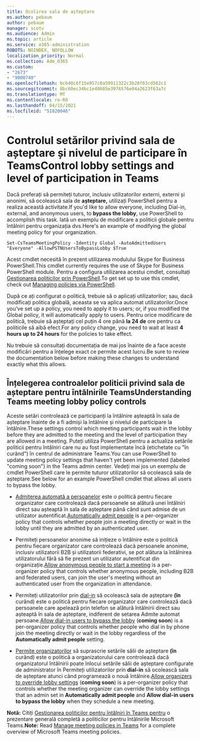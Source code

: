 ```yaml
---
title: Ocolirea sala de așteptare
ms.author: pebaum
author: pebaum
manager: scotv
ms.audience: Admin
ms.topic: article
ms.service: o365-administration
ROBOTS: NOINDEX, NOFOLLOW
localization_priority: Normal
ms.collection: Adm_O365
ms.custom:
- "2673"
- "9000740"
ms.openlocfilehash: bcb40c6f15e957c0a59911322c3b28f03cd562c1
ms.sourcegitcommit: 8bc60ec34bc1e40685e3976576e04a2623f63a7c
ms.translationtype: MT
ms.contentlocale: ro-RO
ms.lasthandoff: 04/15/2021
ms.locfileid: "51820046"
---
```

# <a name="control-lobby-settings-and-level-of-participation-in-teams"></a><span data-ttu-id="f5650-102">Controlul setărilor privind sala de așteptare și nivelul de participare în Teams</span><span class="sxs-lookup"><span data-stu-id="f5650-102">Control lobby settings and level of participation in Teams</span></span>

<span data-ttu-id="f5650-103">Dacă preferați să permiteți tuturor, inclusiv utilizatorilor externi, externi și anonimi, să ocolească sala de **așteptare,** utilizați PowerShell pentru a realiza această activitate.</span><span class="sxs-lookup"><span data-stu-id="f5650-103">If you'd like to allow everyone, including Dial-in, external, and anonymous users, to **bypass the lobby**, use PowerShell to accomplish this task.</span></span> <span data-ttu-id="f5650-104">Iată un exemplu de modificare a politicii globale pentru întâlniri pentru organizația dvs.</span><span class="sxs-lookup"><span data-stu-id="f5650-104">Here's an example of modifying the global meeting policy for your organization.</span></span>

`Set-CsTeamsMeetingPolicy -Identity Global -AutoAdmittedUsers "Everyone" -AllowPSTNUsersToBypassLobby $True`

<span data-ttu-id="f5650-105">Acest cmdlet necesită în prezent utilizarea modulului Skype for Business PowerShell.</span><span class="sxs-lookup"><span data-stu-id="f5650-105">This cmdlet currently requires the use of Skype for Business PowerShell module.</span></span> <span data-ttu-id="f5650-106">Pentru a configura utilizarea acestui cmdlet, consultați [Gestionarea politicilor prin PowerShell](https://docs.microsoft.com/microsoftteams/teams-powershell-overview#managing-policies-via-powershell).</span><span class="sxs-lookup"><span data-stu-id="f5650-106">To get set up to use this cmdlet, check out [Managing policies via PowerShell](https://docs.microsoft.com/microsoftteams/teams-powershell-overview#managing-policies-via-powershell).</span></span>

<span data-ttu-id="f5650-107">După ce ați configurat o politică, trebuie să o aplicați utilizatorilor; sau, dacă modificați politica globală, aceasta se va aplica automat utilizatorilor.</span><span class="sxs-lookup"><span data-stu-id="f5650-107">Once you’ve set up a policy, you need to apply it to users; or, if you modified the Global policy, it will automatically apply to users.</span></span> <span data-ttu-id="f5650-108">Pentru orice modificare de politică, trebuie să așteptați cel puțin 4 ore până **la 24 de** ore pentru ca politicile să aibă efect.</span><span class="sxs-lookup"><span data-stu-id="f5650-108">For any policy change, you need to wait at least **4 hours up to 24 hours** for the policies to take effect.</span></span> 

<span data-ttu-id="f5650-109">Nu trebuie să consultați documentația de mai jos înainte de a face aceste modificări pentru a înțelege exact ce permite acest lucru.</span><span class="sxs-lookup"><span data-stu-id="f5650-109">Be sure to review the documentation below before making these changes to understand exactly what this allows.</span></span>


## <a name="understanding-teams-meeting-lobby-policy-controls"></a><span data-ttu-id="f5650-110">Înțelegerea controalelor politicii privind sala de așteptare pentru întâlnirile Teams</span><span class="sxs-lookup"><span data-stu-id="f5650-110">Understanding Teams meeting lobby policy controls</span></span>

<span data-ttu-id="f5650-111">Aceste setări controlează ce participanți la întâlnire așteaptă în sala de așteptare înainte de a fi admiși la întâlnire și nivelul de participare la întâlnire.</span><span class="sxs-lookup"><span data-stu-id="f5650-111">These settings control which meeting participants wait in the lobby before they are admitted to the meeting and the level of participation they are allowed in a meeting.</span></span> <span data-ttu-id="f5650-112">Puteți utiliza PowerShell pentru a actualiza setările politicii pentru întâlniri care nu au fost implementate încă (etichetate cu "în curând") în centrul de administrare Teams.</span><span class="sxs-lookup"><span data-stu-id="f5650-112">You can use PowerShell to update meeting policy settings that haven't yet been implemented (labeled "coming soon") in the Teams admin center.</span></span> <span data-ttu-id="f5650-113">Vedeți mai jos un exemplu de cmdlet PowerShell care le permite tuturor utilizatorilor să ocolească sala de așteptare.</span><span class="sxs-lookup"><span data-stu-id="f5650-113">See below for an example PowerShell cmdlet that allows all users to bypass the lobby.</span></span>

- <span data-ttu-id="f5650-114">[Admiterea automată a persoanelor](https://docs.microsoft.com/microsoftteams/meeting-policies-in-teams#automatically-admit-people) este o politică pentru fiecare organizator care controlează dacă persoanele se alătură unei întâlniri direct sau așteaptă în sala de așteptare până când sunt admise de un utilizator autentificat.</span><span class="sxs-lookup"><span data-stu-id="f5650-114">[Automatically admit people](https://docs.microsoft.com/microsoftteams/meeting-policies-in-teams#automatically-admit-people) is a per-organizer policy that controls whether people join a meeting directly or wait in the lobby until they are admitted by an authenticated user.</span></span>

- <span data-ttu-id="f5650-115">[](https://docs.microsoft.com/microsoftteams/meeting-policies-in-teams#allow-anonymous-people-to-start-a-meeting) Permiteți persoanelor anonime să inițieze o întâlnire este o politică pentru fiecare organizator care controlează dacă persoanele anonime, inclusiv utilizatorii B2B și utilizatorii federativi, se pot alătura la întâlnirea utilizatorului fără să fie prezent un utilizator autentificat din organizație.</span><span class="sxs-lookup"><span data-stu-id="f5650-115">[Allow anonymous people to start a meeting](https://docs.microsoft.com/microsoftteams/meeting-policies-in-teams#allow-anonymous-people-to-start-a-meeting) is a per-organizer policy that controls whether anonymous people, including B2B and federated users, can join the user's meeting without an authenticated user from the organization in attendance.</span></span>

- <span data-ttu-id="f5650-116">Permiteți utilizatorilor prin [dial-in](https://docs.microsoft.com/microsoftteams/meeting-policies-in-teams#allow-dial-in-users-to-bypass-the-lobby-coming-soon) să ocolească sala de așteptare **(în** curând) este o politică pentru fiecare organizator  care controlează dacă persoanele care apelează prin telefon se alătură întâlnirii direct sau așteaptă în sala de așteptare, indiferent de setarea Admite automat persoane.</span><span class="sxs-lookup"><span data-stu-id="f5650-116">[Allow dial-in users to bypass the lobby](https://docs.microsoft.com/microsoftteams/meeting-policies-in-teams#allow-dial-in-users-to-bypass-the-lobby-coming-soon) (**coming soon**) is a per-organizer policy that controls whether people who dial in by phone join the meeting directly or wait in the lobby regardless of the **Automatically admit people** setting.</span></span>

- <span data-ttu-id="f5650-117">[Permite organizatorilor](https://docs.microsoft.com/microsoftteams/meeting-policies-in-teams#allow-organizers-to-override-lobby-settings-coming-soon) să suprascrie setările sălii de așteptare **(în** curând) este o politică a organizatorului  care controlează dacă organizatorul întâlnirii poate înlocui setările sălii de așteptare configurate de administrator în Permiteți utilizatorilor prin **dial-in** să ocolească sala de așteptare atunci când programează o nouă întâlnire.</span><span class="sxs-lookup"><span data-stu-id="f5650-117">[Allow organizers to override lobby settings](https://docs.microsoft.com/microsoftteams/meeting-policies-in-teams#allow-organizers-to-override-lobby-settings-coming-soon) (**coming soon**) is a per-organizer policy that controls whether the meeting organizer can override the lobby settings that an admin set in **Automatically admit people** and **Allow dial-in users to bypass the lobby** when they schedule a new meeting.</span></span>

<span data-ttu-id="f5650-118">**Notă:** Citiți [Gestionarea politicilor pentru întâlniri în Teams pentru](https://docs.microsoft.com/microsoftteams/meeting-policies-in-teams) o prezentare generală completă a politicilor pentru întâlnirile Microsoft Teams.</span><span class="sxs-lookup"><span data-stu-id="f5650-118">**Note:** Read [Manage meeting policies in Teams](https://docs.microsoft.com/microsoftteams/meeting-policies-in-teams) for a complete overview of Microsoft Teams meeting policies.</span></span>
